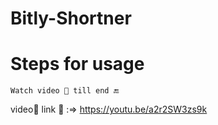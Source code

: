# Bitly-Shortner
# Steps for usage 
```
Watch video 🎥 till end 🔚
```
video🎥 link 🔗 :=>  https://youtu.be/a2r2SW3zs9k
